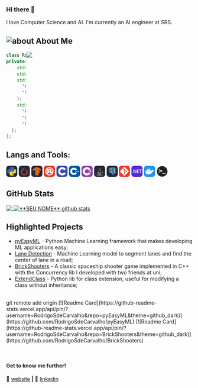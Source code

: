 ### Hi there 👋

I love Computer Science and AI. I'm currently an AI engineer at SRS. 

## <img width="45" alt="about" src="https://raw.github.com/elizarov/elizarov/master/about.png"> About Me

<img align="right" width="450" src="https://i2.wp.com/allhtaccess.info/wp-content/uploads/2018/03/programming.gif?fit=1281%2C716&ssl=1" />

```cpp
class Rodrigo {
private:
    std::string name = "Rodrigo Santos de Carvalho";
    std::string background = "Computer Science";
    std::vector<std::string> primarySkillset = {
      "Artificial Intelligence", "Machine Learning",
      "Software Development", "Restful APIs"
    };
    std::vector<std::string> mainLanguages = {
      "Rust", "C++",
      "C", "C#",
      "Python", "Java"
  };
};
```

## **Langs and Tools:**  
<code><img height="30" src="https://github.com/tandpfun/skill-icons/blob/main/icons/Python-Dark.svg"></code>
<code><img height="30" src="https://github.com/tandpfun/skill-icons/blob/main/icons/PyTorch-Dark.svg"></code>
<code><img height="30" src="https://github.com/tandpfun/skill-icons/blob/main/icons/TensorFlow-Dark.svg"></code>
<code><img height="30" src="https://github.com/tandpfun/skill-icons/blob/main/icons/Rust.svg"></code>
<code><img height="30" src="https://github.com/tandpfun/skill-icons/blob/main/icons/C.svg"></code>
<code><img height="30" src="https://github.com/tandpfun/skill-icons/blob/main/icons/CPP.svg"></code>
<code><img height="30" src="https://github.com/tandpfun/skill-icons/blob/main/icons/CS.svg"></code>
<code><img height="30" src="https://github.com/tandpfun/skill-icons/blob/main/icons/Java-Dark.svg"></code>
<code><img height="30" src="https://github.com/tandpfun/skill-icons/blob/main/icons/PostgreSQL-Dark.svg"></code>
<code><img height="30" src="https://github.com/tandpfun/skill-icons/blob/main/icons/Git.svg"></code>
<code><img height="30" src="https://github.com/tandpfun/skill-icons/blob/main/icons/DotNet.svg"></code>
<code><img height="30" src="https://github.com/tandpfun/skill-icons/blob/main/icons/Docker.svg"></code>
<code><img height="30" src="https://raw.githubusercontent.com/github/explore/80688e429a7d4ef2fca1e82350fe8e3517d3494d/topics/terminal/terminal.png"></code>


## **GitHub Stats**

<a href="https://github.com/RodrigoSdeCarvalho">
  <img align="center" src="https://github-readme-stats.vercel.app/api/top-langs/?username=RodrigoSdeCarvalho&theme=dracula&hide_langs_below=1" />
</a>

<a href="https://github.com/RodrigoSdeCarvalho">
 <img align="center" src="https://github-readme-stats.vercel.app/api?username=RodrigoSdeCarvalho&show_icons=true&theme=dracula&line_height=27" alt="**SEU NOME** github stats"/>
</a>

  ## Highlighted Projects
  - [pyEasyML](https://github.com/RodrigoSdeCarvalho/pyEasyML) - Python Machine Learning framework that makes developing ML applications easy;
  - [Lane Detection]([https://github.com/RodrigoSdeCarvalho/pyEasyML](https://github.com/RodrigoSdeCarvalho/LaneDetection)) - Machine Learning model to segment lanes and find the center of lane in a road;
  - [BrickShooters](https://github.com/RodrigoSdeCarvalho/BrickShooters) - A classic spaceship shooter game implemented in C++ with the Concurrency lib I developed with two friends at uni;
  - [ExtendClass](https://github.com/RodrigoSdeCarvalho/ExtendClass) - Python lib for class extension, useful for modifying a class without inheritance;
 
<br>
  git remote add origin 
 [![Readme Card](https://github-readme-stats.vercel.app/api/pin/?username=RodrigoSdeCarvalho&repo=pyEasyML&theme=github_dark)](https://github.com/RodrigoSdeCarvalho/pyEasyML)
 [![Readme Card](https://github-readme-stats.vercel.app/api/pin/?username=RodrigoSdeCarvalho&repo=BrickShooters&theme=github_dark)](https://github.com/RodrigoSdeCarvalho/BrickShooters)

[website]: https://rodrigosdecarvalho.github.io/Website.github.io/
[linkedin]: https://www.linkedin.com/in/rodrigo-santos-de-carvalho/
<br>

#### Get to know me further!

🏡 [website][website] **|** 
👔 [linkedin][linkedin]
